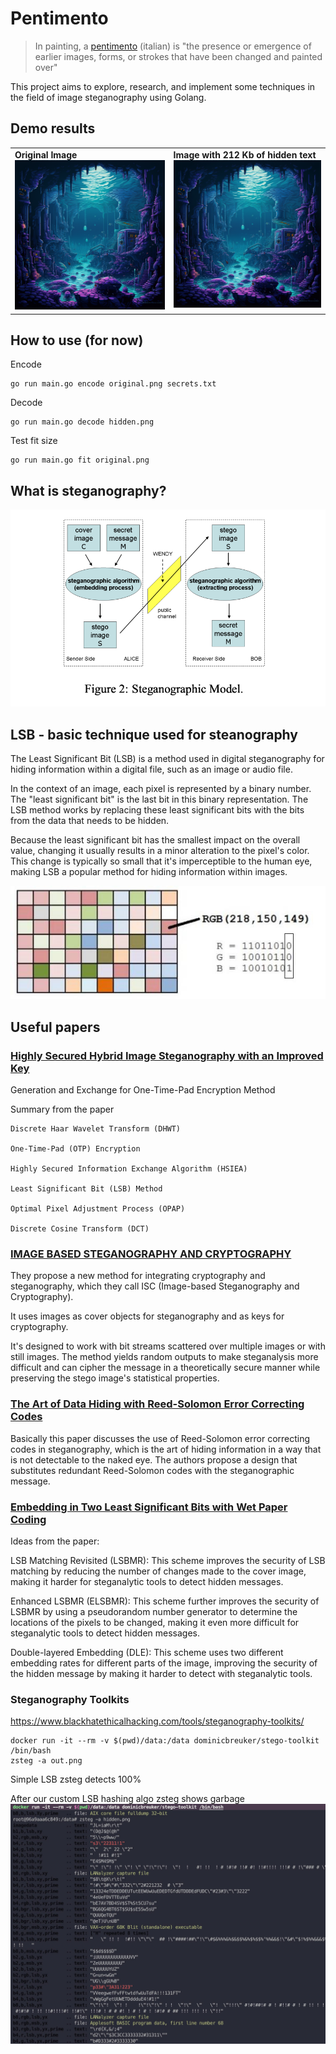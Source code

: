# Pentimento
> In painting, a [pentimento](https://en.wikipedia.org/wiki/Pentimento) (italian) is "the presence or emergence of earlier images, forms, or strokes that have been changed and painted over"


This project aims to explore, research, and implement some techniques in the field of image steganography using Golang.

## Demo results
<table>
  <tr>
    <td valign="top"><b>Original Image</b><br>
        <a href="assets/original.png">
            <img src="assets/original.png" alt="original" width="420">
        </a>
    </td>
    <td valign="top"><b>Image with 212 Kb of hidden text</b><br>
        <a href="assets/hidden.png">
            <img src="assets/hidden.png" alt="hidden" width="420">
        </a>
    </td>
  </tr>
</table>

## How to use (for now)

Encode
```
go run main.go encode original.png secrets.txt
```

Decode
```
go run main.go decode hidden.png
```

Test fit size
```
go run main.go fit original.png
```

## What is steganography?
![stenography](assets/SteganographicModel.png)

## LSB - basic technique used for steanography
>
The Least Significant Bit (LSB) is a method used in digital steganography for hiding information within a digital file, such as an image or audio file.

In the context of an image, each pixel is represented by a binary number. The "least significant bit" is the last bit in this binary representation. The LSB method works by replacing these least significant bits with the bits from the data that needs to be hidden.

Because the least significant bit has the smallest impact on the overall value, changing it usually results in a minor alteration to the pixel's color. This change is typically so small that it's imperceptible to the human eye, making LSB a popular method for hiding information within images.

![LSB](assets/_LSB.jpg)


## Useful papers 


### [Highly Secured Hybrid Image Steganography with an Improved Key](https://dergipark.org.tr/tr/download/article-file/2475349)
Generation and Exchange for One-Time-Pad Encryption Method



Summary from the paper
```
Discrete Haar Wavelet Transform (DHWT)

One-Time-Pad (OTP) Encryption

Highly Secured Information Exchange Algorithm (HSIEA)

Least Significant Bit (LSB) Method

Optimal Pixel Adjustment Process (OPAP)

Discrete Cosine Transform (DCT)
```


### [IMAGE BASED STEGANOGRAPHY AND CRYPTOGRAPHY](https://www.diag.uniroma1.it/~bloisi/steganography/isc.pdf)


They propose a new method for integrating cryptography and steganography, which they call ISC (Image-based Steganography and Cryptography). 

It uses images as cover objects for steganography and as keys for cryptography. 

It's designed to work with bit streams scattered over multiple images or with still images. The method yields random outputs to make steganalysis more difficult and can cipher the message in a theoretically secure manner while preserving the stego image's statistical properties.




### [The Art of Data Hiding with Reed-Solomon Error Correcting Codes](https://arxiv.org/abs/1411.4790)


Basically this paper discusses the use of Reed-Solomon error correcting codes in steganography, which is the art of hiding information in a way that is not detectable to the naked eye. The authors propose a design that substitutes redundant Reed-Solomon codes with the steganographic message. 

### [Embedding in Two Least Significant Bits with Wet Paper Coding](https://eprint.iacr.org/2008/255.pdf)


Ideas from the paper:

LSB Matching Revisited (LSBMR): This scheme improves the security of LSB matching by reducing the number of changes made to the cover image, making it harder for steganalytic tools to detect hidden messages.

Enhanced LSBMR (ELSBMR): This scheme further improves the security of LSBMR by using a pseudorandom number generator to determine the locations of the pixels to be changed, making it even more difficult for steganalytic tools to detect hidden messages.

Double-layered Embedding (DLE): This scheme uses two different embedding rates for different parts of the image, improving the security of the hidden message by making it harder to detect with steganalytic tools.

### Steganography Toolkits
https://www.blackhatethicalhacking.com/tools/steganography-toolkits/
```
docker run -it --rm -v $(pwd)/data:/data dominicbreuker/stego-toolkit /bin/bash
zsteg -a out.png
```
Simple LSB zsteg detects 100% 

After our custom LSB hashing algo zsteg shows garbage
![zsteg_results](assets/zsteg.jpg)